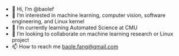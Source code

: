- 👋 Hi, I’m @baolef
- 👀 I’m interested in machine learning, computer vision, software engineering, and Linux kernel
- 🌱 I’m currently learning Automated Science at CMU
- 💞️ I’m looking to collaborate on machine learning research or Linux project
- 📫 How to reach me baole.fang@gmail.com

<!---
baolef/baolef is a ✨ special ✨ repository because its `README.md` (this file) appears on your GitHub profile.
You can click the Preview link to take a look at your changes.
--->
